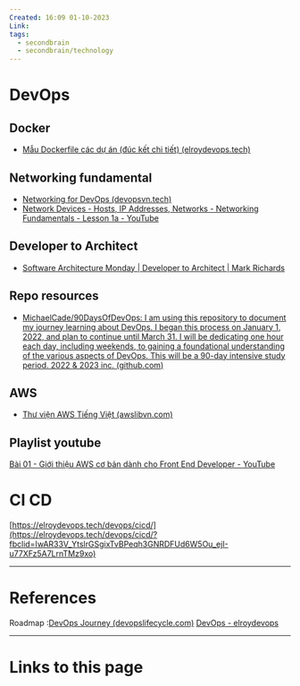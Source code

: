 ```yaml
---
Created: 16:09 01-10-2023
Link: 
tags:
  - secondbrain
  - secondbrain/technology
---
```


# DevOps
## Docker
- [Mẫu Dockerfile các dự án (đúc kết chi tiết) (elroydevops.tech)](https://elroydevops.tech/mau-dockerfile-cac-du-an/#Dockerfile_Nextjs)

## Networking fundamental
- [Networking for DevOps (devopsvn.tech)](https://devopsvn.tech/networking-for-devops)
- [Network Devices - Hosts, IP Addresses, Networks - Networking Fundamentals - Lesson 1a - YouTube](https://www.youtube.com/watch?v=bj-Yfakjllc&list=PLIFyRwBY_4bRLmKfP1KnZA6rZbRHtxmXi)
## Developer to Architect
- [Software Architecture Monday | Developer to Architect | Mark Richards](https://www.developertoarchitect.com/lessons/)
## Repo resources
- [MichaelCade/90DaysOfDevOps: I am using this repository to document my journey learning about DevOps. I began this process on January 1, 2022, and plan to continue until March 31. I will be dedicating one hour each day, including weekends, to gaining a foundational understanding of the various aspects of DevOps. This will be a 90-day intensive study period. 2022 & 2023 inc. (github.com)](https://github.com/MichaelCade/90DaysOfDevOps)
## AWS
- [Thư viện AWS Tiếng Việt (awslibvn.com)](https://www.awslibvn.com/)
## Playlist youtube
[Bài 01 - Giới thiệu AWS cơ bản dành cho Front End Developer - YouTube](https://www.youtube.com/watch?v=0qCVEMx7TIM&list=PL7_CawtGdTaSzNYezRZkZfkTwov2VGMR4)


# CI CD
[https://elroydevops.tech/devops/cicd/](https://elroydevops.tech/devops/cicd/?fbclid=IwAR33V_YtslrGSgixTvBPeqh3GNRDFUd6W5Ou_ejI-u77XFz5A7LrnTMz9xo)

--- 
# References
Roadmap :[DevOps Journey (devopslifecycle.com)](https://devopslifecycle.com/roadmaps?ref=morioh.com&utm_source=morioh.com)
[DevOps - elroydevops](https://elroydev.tech/devops/?fbclid=IwAR3j7gmzoR9lwpnlpkT-5swFoRgUdXmRVDNC7BAFgEf-FB8GoEI6xifnuUo)

--- 
# Links to this page


